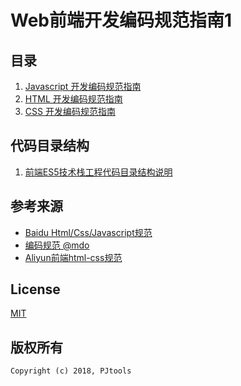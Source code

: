# Web前端开发编码规范指南1

## 目录

  1. [Javascript 开发编码规范指南](https://github.com/PJtools/web-norm/blob/master/javascript.md)
  2. [HTML 开发编码规范指南](https://github.com/PJtools/web-norm/blob/master/html.md)
  3. [CSS 开发编码规范指南](https://github.com/PJtools/web-norm/blob/master/css.md)

## 代码目录结构
  1. [前端ES5技术栈工程代码目录结构说明](https://github.com/PJtools/web-norm/blob/master/directory-structure.md)

## 参考来源

  - [Baidu Html/Css/Javascript规范](https://github.com/ecomfe)
  - [编码规范 @mdo](https://codeguide.bootcss.com/)
  - [Aliyun前端html-css规范](https://yq.aliyun.com/articles/51487)

## License
  [MIT](http://opensource.org/licenses/MIT)

## 版权所有

  ```
  Copyright (c) 2018, PJtools
  ```
